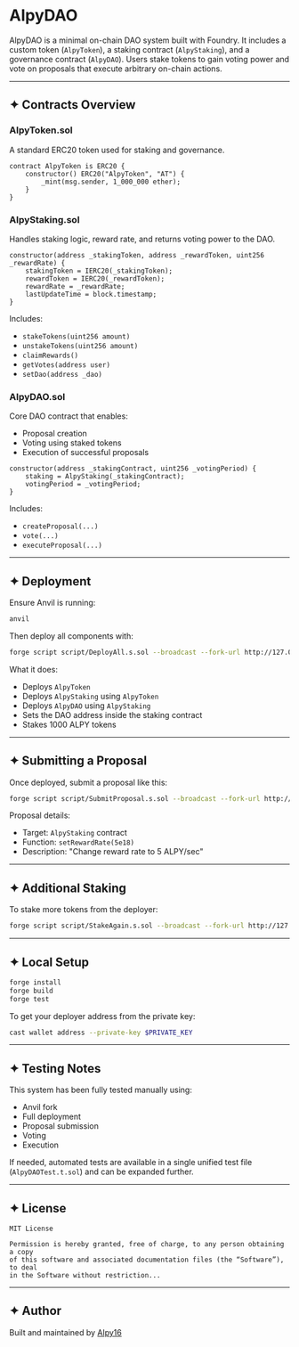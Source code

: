 # AlpyDAO

AlpyDAO is a minimal on-chain DAO system built with Foundry. It includes a custom token (`AlpyToken`), a staking contract (`AlpyStaking`), and a governance contract (`AlpyDAO`). Users stake tokens to gain voting power and vote on proposals that execute arbitrary on-chain actions.

---

## ✦ Contracts Overview

### AlpyToken.sol

A standard ERC20 token used for staking and governance.

```solidity
contract AlpyToken is ERC20 {
    constructor() ERC20("AlpyToken", "AT") {
        _mint(msg.sender, 1_000_000 ether);
    }
}
```

### AlpyStaking.sol

Handles staking logic, reward rate, and returns voting power to the DAO.

```solidity
constructor(address _stakingToken, address _rewardToken, uint256 _rewardRate) {
    stakingToken = IERC20(_stakingToken);
    rewardToken = IERC20(_rewardToken);
    rewardRate = _rewardRate;
    lastUpdateTime = block.timestamp;
}
```

Includes:
- `stakeTokens(uint256 amount)`
- `unstakeTokens(uint256 amount)`
- `claimRewards()`
- `getVotes(address user)`
- `setDao(address _dao)`

### AlpyDAO.sol

Core DAO contract that enables:
- Proposal creation
- Voting using staked tokens
- Execution of successful proposals

```solidity
constructor(address _stakingContract, uint256 _votingPeriod) {
    staking = AlpyStaking(_stakingContract);
    votingPeriod = _votingPeriod;
}
```

Includes:
- `createProposal(...)`
- `vote(...)`
- `executeProposal(...)`

---

## ✦ Deployment

Ensure Anvil is running:

```bash
anvil
```

Then deploy all components with:

```bash
forge script script/DeployAll.s.sol --broadcast --fork-url http://127.0.0.1:8545
```

What it does:
- Deploys `AlpyToken`
- Deploys `AlpyStaking` using `AlpyToken`
- Deploys `AlpyDAO` using `AlpyStaking`
- Sets the DAO address inside the staking contract
- Stakes 1000 ALPY tokens

---

## ✦ Submitting a Proposal

Once deployed, submit a proposal like this:

```bash
forge script script/SubmitProposal.s.sol --broadcast --fork-url http://127.0.0.1:8545
```

Proposal details:
- Target: `AlpyStaking` contract
- Function: `setRewardRate(5e18)`
- Description: "Change reward rate to 5 ALPY/sec"

---

## ✦ Additional Staking

To stake more tokens from the deployer:

```bash
forge script script/StakeAgain.s.sol --broadcast --fork-url http://127.0.0.1:8545
```

---

## ✦ Local Setup

```bash
forge install
forge build
forge test
```

To get your deployer address from the private key:

```bash
cast wallet address --private-key $PRIVATE_KEY
```

---

## ✦ Testing Notes

This system has been fully tested manually using:
- Anvil fork
- Full deployment
- Proposal submission
- Voting
- Execution

If needed, automated tests are available in a single unified test file (`AlpyDAOTest.t.sol`) and can be expanded further.

---

## ✦ License

```
MIT License

Permission is hereby granted, free of charge, to any person obtaining a copy
of this software and associated documentation files (the “Software”), to deal
in the Software without restriction...
```

---

## ✦ Author

Built and maintained by [Alpy16](https://github.com/Alpy16)
